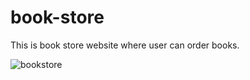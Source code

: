 # book-store
This is book store website where user can order books.

![bookstore](https://github.com/swapnilshahare12/book-store/assets/117369320/53d4840c-e3f1-4d34-bd75-62c6e8ca301c)

